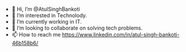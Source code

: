 - 👋 Hi, I’m @AtulSinghBankoti
- 👀 I’m interested in Technolody.
- 🌱 I’m currently working in IT. 
- 💞️ I’m looking to collaborate on solving tech problems.
- 📫 How to reach me https://www.linkedin.com/in/atul-singh-bankoti-46b158b6/

<!---
AtulSinghBankoti/AtulSinghBankoti is a ✨ special ✨ repository because its `README.md` (this file) appears on your GitHub profile.
You can click the Preview link to take a look at your changes.
--->
